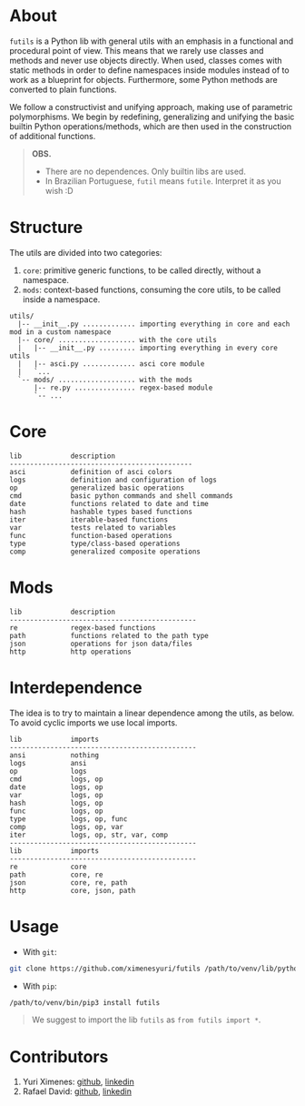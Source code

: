 # About

`futils` is a Python lib with general utils with an emphasis in a functional and procedural point of view. This means that we rarely use classes and methods and never use objects directly. When used, classes comes with static methods in order to define namespaces inside modules instead of to work as a blueprint for objects.
Furthermore, some Python methods are converted to plain functions.

We follow a constructivist and unifying approach, making use of parametric polymorphisms. We begin by redefining, generalizing and unifying the basic builtin Python operations/methods, which are then used in the construction of additional functions.

> **OBS.**
> * There are no dependences. Only builtin libs are used.
> * In Brazilian Portuguese, `futil` means `futile`. Interpret it as you wish :D

# Structure

The utils are divided into two categories:
1. `core`: primitive generic functions, to be called directly, without a namespace.
2. `mods`: context-based functions, consuming the core utils, to be called inside a namespace.

```
utils/
  |-- __init__.py ............. importing everything in core and each mod in a custom namespace
  |-- core/ ................... with the core utils
  |   |-- __init__.py ......... importing everything in every core utils 
  |   |-- asci.py ............. asci core module
  |   `...
  `-- mods/ ................... with the mods
      |-- re.py ............... regex-based module
      `-- ...
```

# Core

```
lib            description
---------------------------------------------
asci           definition of asci colors
logs           definition and configuration of logs
op             generalized basic operations
cmd            basic python commands and shell commands
date           functions related to date and time
hash           hashable types based functions
iter           iterable-based functions
var            tests related to variables
func           function-based operations
type           type/class-based operations
comp           generalized composite operations
```

# Mods
```
lib            description
----------------------------------------------
re             regex-based functions
path           functions related to the path type
json           operations for json data/files
http           http operations         
```

# Interdependence

The idea is to try to maintain a linear dependence among the utils, as below. To avoid cyclic imports we use local imports.

```
lib            imports          
----------------------------------------------
ansi           nothing
logs           ansi 
op             logs 
cmd            logs, op
date           logs, op
var            logs, op
hash           logs, op
func           logs, op
type           logs, op, func
comp           logs, op, var
iter           logs, op, str, var, comp
----------------------------------------------
lib            imports          
----------------------------------------------
re             core
path           core, re
json           core, re, path
http           core, json, path
```

# Usage

* With `git`: 
```bash
git clone https://github.com/ximenesyuri/futils /path/to/venv/lib/python3.x/site-packages/futils
``` 
* With `pip`:
```bash
/path/to/venv/bin/pip3 install futils
```

> We suggest to import the lib `futils` as `from futils import *`.

# Contributors

1. Yuri Ximenes: [github](https://github.com/ximenesyuri), [linkedin](https://linkedin.com/in/ximenesyuri)
2. Rafael David: [github](https://github.com/rdvid), [linkedin](https://www.linkedin.com/in/rdvid/)
